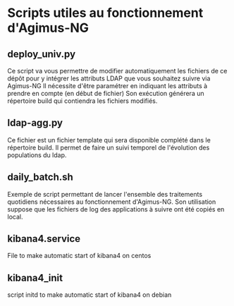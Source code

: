 # Scripts utiles au fonctionnement d'Agimus-NG

## deploy_univ.py
Ce script va vous permettre de modifier automatiquement les fichiers de ce dépôt pour y intégrer les attributs LDAP que vous souhaitez suivre via Agimus-NG
Il nécessite d'être paramétrer en indiquant les attributs à prendre en compte (en début de fichier)
Son exécution générera un répertoire build qui contiendra les fichiers modifiés.

## ldap-agg.py
Ce fichier est un fichier template qui sera disponible complété dans le répertoire build.
Il permet de faire un suivi temporel de l'évolution des populations du ldap.

## daily_batch.sh
Exemple de script permettant de lancer l'ensemble des traitements quotidiens nécessaires au fonctionnement d'Agimus-NG.
Son utilisation suppose que les fichiers de log des applications à suivre ont été copiés en local.

## kibana4.service
File to make automatic start of kibana4 on centos

## kibana4_init
script initd to make automatic start of kibana4 on debian
